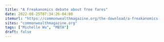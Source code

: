 ```yaml
---
title: "A Freakanomics debate about free fares"
date: 2022-08-25T07:34:26-04:00
itemurl: "https://commonwealthmagazine.org/the-download/a-freakanomics-debate-about-free-fares-2/"
sites: "commonwealthmagazine.org"
tags: ["Michelle Wu", "MBTA"]
draft: false
---
```


